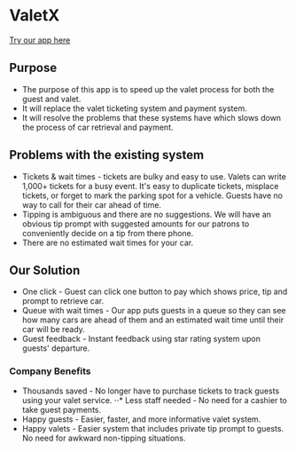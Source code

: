 # ValetX
[Try our app here](https://passportreactdemo.herokuapp.com/)


## Purpose
* The purpose of this app is to speed up the valet process for both the guest and valet.
* It will replace the valet ticketing system and payment system.
* It will resolve the problems that  these systems have which slows down the process of car retrieval and payment.

## Problems with the existing system
* Tickets & wait times - tickets are bulky and easy to use. Valets can write 1,000+ tickets for a busy event. It's easy to duplicate tickets, misplace tickets, or forget to mark the parking spot for a vehicle. Guests have no way to call for their car ahead of time. 
* Tipping is ambiguous and there are no suggestions. We will have an obvious tip prompt with suggested amounts for our patrons to conveniently decide on a tip from there phone. 
* There are no estimated wait times for your car. 

## Our Solution
* One click - Guest can click one button to pay which shows price, tip and prompt to retrieve car.
* Queue with wait times - Our app puts guests in a queue so they can see how many cars are ahead of them and an estimated wait time until their car will be ready.
* Guest feedback - Instant feedback using star rating system upon guests' departure.

### Company Benefits
* Thousands saved - No longer have to purchase tickets to track guests using your valet service.
⋅⋅* Less staff needed - No need for a cashier to take guest payments.
* Happy guests - Easier, faster, and more informative valet system.  
* Happy valets - Easier system that includes private tip prompt to guests. No need for awkward non-tipping situations. 